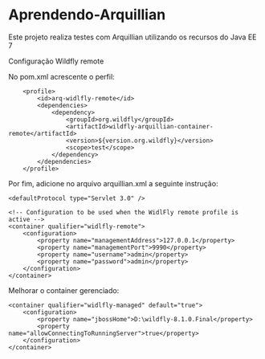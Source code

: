 # Aprendendo-Arquillian
Este projeto realiza testes com Arquillian utilizando os recursos do Java EE 7

Configuração Wildfly remote

No pom.xml acrescente o perfil:
 <!-- Arquillian WildFly remote profile -->
        <profile>
            <id>arq-widlfly-remote</id>
            <dependencies>
                <dependency>
                    <groupId>org.wildfly</groupId>
                    <artifactId>wildfly-arquillian-container-remote</artifactId>
                    <version>${version.org.wildfly}</version>
                    <scope>test</scope>
                </dependency>
            </dependencies>
        </profile>
        
Por fim, adicione no arquivo arquillian.xml a seguinte instrução:

 <!-- Sets the protocol which is how Arquillian talks and executes the tests inside the container -->
    <defaultProtocol type="Servlet 3.0" />

    <!-- Configuration to be used when the WidlFly remote profile is active -->
    <container qualifier="widlfly-remote">
        <configuration>
            <property name="managementAddress">127.0.0.1</property>
            <property name="managementPort">9990</property>
            <property name="username">admin</property>
            <property name="password">admin</property>
        </configuration>
    </container>

Melhorar o container gerenciado:    
<!-- Configuration to be used when the WildFly managed profile is active -->
	<container qualifier="widlfly-managed" default="true">
		<configuration>
			<property name="jbossHome">D:\wildfly-8.1.0.Final</property>
			<property name="allowConnectingToRunningServer">true</property>
		</configuration>
	</container>
